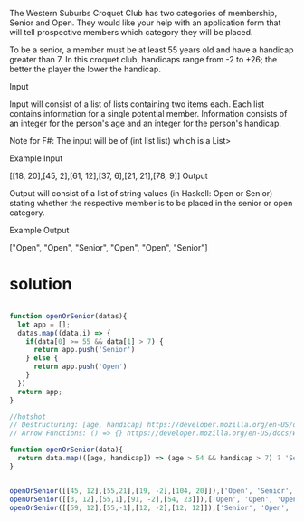The Western Suburbs Croquet Club has two categories of membership, Senior and Open. They would like your help with an application form that will tell prospective members which category they will be placed.

To be a senior, a member must be at least 55 years old and have a handicap greater than 7. In this croquet club, handicaps range from -2 to +26; the better the player the lower the handicap.

Input

Input will consist of a list of lists containing two items each. Each list contains information for a single potential member. Information consists of an integer for the person's age and an integer for the person's handicap.

Note for F#: The input will be of (int list list) which is a List>

Example Input

[[18, 20],[45, 2],[61, 12],[37, 6],[21, 21],[78, 9]]
Output

Output will consist of a list of string values (in Haskell: Open or Senior) stating whether the respective member is to be placed in the senior or open category.

Example Output

["Open", "Open", "Senior", "Open", "Open", "Senior"]

# solution

```js

function openOrSenior(datas){
  let app = [];
  datas.map((data,i) => {
    if(data[0] >= 55 && data[1] > 7) {
      return app.push('Senior')
    } else {
      return app.push('Open')
    }
  })
  return app;
}

//hotshot
// Destructuring: [age, handicap] https://developer.mozilla.org/en-US/docs/Web/JavaScript/Reference/Operators/Destructuring_assignment
// Arrow Functions: () => {} https://developer.mozilla.org/en-US/docs/Web/JavaScript/Reference/Functions/Arrow_functions

function openOrSenior(data){
  return data.map(([age, handicap]) => (age > 54 && handicap > 7) ? 'Senior' : 'Open');
}


openOrSenior([[45, 12],[55,21],[19, -2],[104, 20]]),['Open', 'Senior', 'Open', 'Senior'])
openOrSenior([[3, 12],[55,1],[91, -2],[54, 23]]),['Open', 'Open', 'Open', 'Open'])
openOrSenior([[59, 12],[55,-1],[12, -2],[12, 12]]),['Senior', 'Open', 'Open', 'Open'])

```